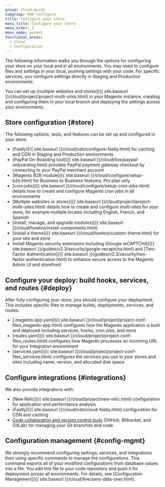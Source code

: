 ```yaml
---
group: cloud-guide
subgroup: 090_configure
title: Configure your store
menu_title: Configure your store
menu_order: 1
menu_node: parent
functional_areas:
  - Cloud
  - Configuration
---
```


The following information walks you through the options for configuring your store on your local and in all environments. You may need to configure files and settings in your local, pushing settings with your code. For specific services, you configure settings directly in Staging and Production environments.

You can set up [multiple websites and stores]({{ site.baseurl }}/cloud/project/project-multi-sites.html) in your Magento instance, creating and configuring them in your local branch and deploying the settings across your environments.

## Store configuration {#store}

The following options, tools, and features can be set up and configured in your store:

*  [Fastly]({{ site.baseurl }}/cloud/cdn/configure-fastly.html) for caching and CDN in Staging and Production environments
*  [PayPal On-Boarding tool]({{ site.baseurl }}/cloud/live/paypal-onboarding.html) provides PayPal payment gateway checkout by connecting to your PayPal merchant account
*  [Magento B2B module]({{ site.baseurl }}/cloud/configure/setup-b2b.html) for Business to Business features, Pro plan only
*  [cron jobs]({{ site.baseurl }}/cloud/configure/setup-cron-jobs.html) details how to create and configure Magento cron jobs in all environments
*  [Multiple websites or stores]({{ site.baseurl }}/cloud/project/project-multi-sites.html) details how to create and configure multi-sites for your store, for example multiple locales including English, French, and Spanish
*  [Install, manage, and upgrade modules]({{ site.baseurl }}/cloud/howtos/install-components.html)
*  [Install a theme]({{ site.baseurl }}/cloud/howtos/custom-theme.html) for your site and store
*  Install Magento security extensions including [Google reCAPTCHA]({{ site.baseurl }}/guides/v2.3/security/google-recaptcha.html) and [Two-Factor Authentication]({{ site.baseurl }}/guides/v2.3/security/two-factor-authentication.html) to enhance secure access to the Magento Admin UI and storefront

## Configure your deploy: build hooks, services, and routes {#deploy}

After fully configuring your store, you should configure your deployment. This includes specific files to manage builds, deployments, services, and routes:

*  [.magento.app.yaml]({{ site.baseurl }}/cloud/project/project-conf-files_magento-app.html) configures how the Magento application is built and deployed including services, hooks, cron jobs, and more
*  [routes.yaml]({{ site.baseurl }}/cloud/project/project-conf-files_routes.html) configures how Magento processes an incoming URL for your Integration environment
*  [services.yaml]({{ site.baseurl }}/cloud/project/project-conf-files_services.html) configures the services you use in your stores and sites including name, version, and allocated disk space

## Configure integrations {#integrations}

We also provide integrations with:

*  [New Relic]({{ site.baseurl }}/cloud/project/new-relic.html) configuration for application and performance analysis
*  [Fastly]({{ site.baseurl }}/cloud/cdn/cloud-fastly.html) configuration for CDN and caching
*  [Code collaboration and version control tools]({{site.baseurl}}/cloud/integrations/cloud-integrations.html) (GitHub, Bitbucket, and GitLab) for managing your Git branches and code

## Configuration management {#config-mgmt}

We strongly recommend configuring settings, services, and integrations then using specific commands to manage the configurations. This command exports all of your modified configurations from database values into a file. You add this file to your code repository and push it for deployment across all environments. For details, see [Configuration Management]({{ site.baseurl }}/cloud/live/sens-data-over.html).
